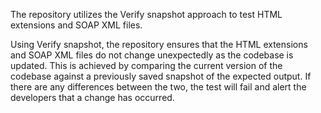 The repository utilizes the Verify snapshot approach to test HTML extensions and SOAP XML files.

Using Verify snapshot, the repository ensures that the HTML extensions and SOAP XML files do not change unexpectedly as the codebase is updated. This is achieved by comparing the current version of the codebase against a previously saved snapshot of the expected output. If there are any differences between the two, the test will fail and alert the developers that a change has occurred.

